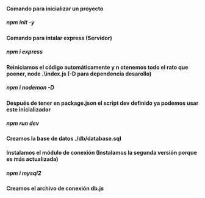 #### Comando para inicializar un proyecto
##### npm init -y
#### Comando para intalar express (Servidor)
##### npm i express
#### Reiniciamos el código automáticamente y n otenemos todo el rato que poener, node .\index.js (-D para dependencia desarollo)
##### npm i nodemon -D
#### Después de tener en package.json el script dev definido ya podemos usar este inicializador
##### npm run dev
#### Creamos la base de datos ./db/database.sql
#### Instalamos el módulo de conexión (Instalamos la segunda versión porque es más actualizada)
##### npm i mysql2
#### Creamos el archivo de conexión db.js
